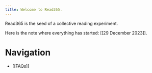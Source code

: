 ```yaml
---
title: Welcome to Read365.
---
```

Read365 is the seed of a collective reading experiment.

Here is the note where everything has started: [[29 December 2023]].

# Navigation

- [[FAQs]]